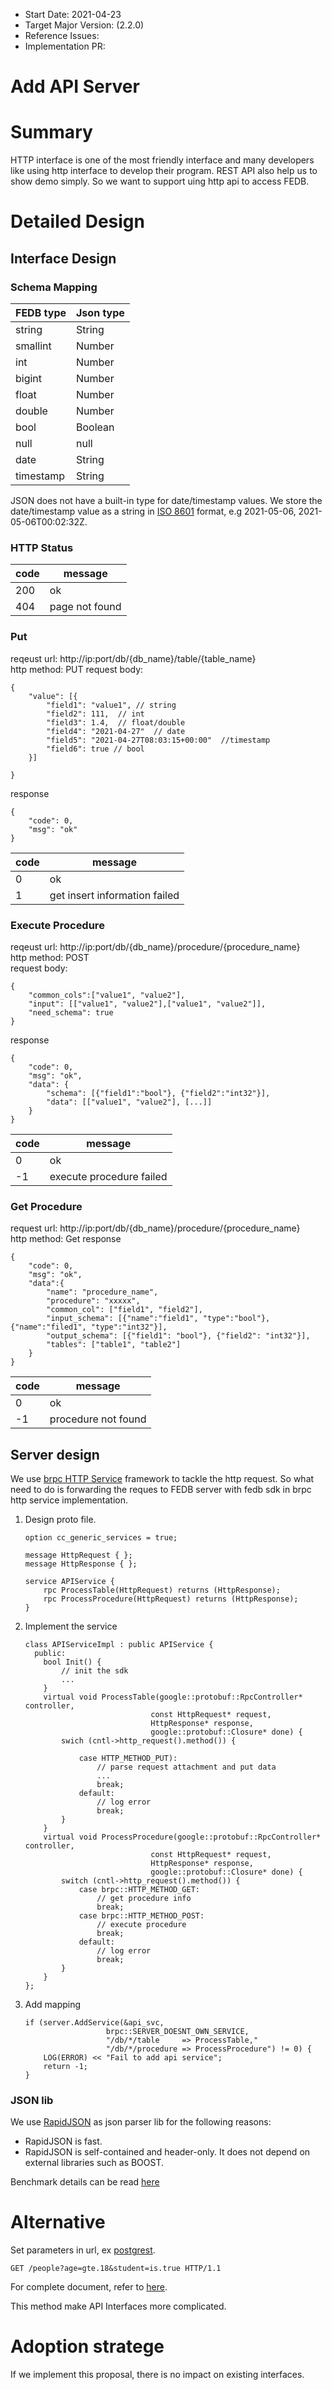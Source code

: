 - Start Date: 2021-04-23
- Target Major Version: (2.2.0)
- Reference Issues: 
- Implementation PR: 

# Add API Server

# Summary

HTTP interface is one of the most friendly interface and many developers like using http interface to develop their program. REST API also help us to show demo simply. So we want to support uing http api to access FEDB.

# Detailed Design

## Interface Design

### Schema Mapping
|FEDB type|Json type|
|---|---|
|string|String|
|smallint|Number|
|int|Number|
|bigint|Number|
|float|Number|
|double|Number|
|bool|Boolean|
|null|null|
|date|String|
|timestamp|String|

JSON does not have a built-in type for date/timestamp values. We store the date/timestamp value as a string in [ISO 8601](https://en.wikipedia.org/wiki/ISO_8601) format, e.g 2021-05-06, 2021-05-06T00:02:32Z.

### HTTP Status 
|code|message|
|--|--|
|200|ok|
|404|page not found|

### Put
reqeust url: http://ip:port/db/{db_name}/table/{table_name}  
http method: PUT
request body: 
```
{
    "value": [{
        "field1": "value1", // string
        "field2": 111,  // int
        "field3": 1.4,  // float/double
        "field4": "2021-04-27"  // date
        "field5": "2021-04-27T08:03:15+00:00"  //timestamp
        "field6": true // bool
    }]

}
```
response
```
{
    "code": 0,
    "msg": "ok"
}
```

|code|message|
|--|--|
|0|ok|
|1|get insert information failed|

### Execute Procedure 
reqeust url: http://ip:port/db/{db_name}/procedure/{procedure_name}  
http method: POST  
request body: 
```
{
    "common_cols":["value1", "value2"],
    "input": [["value1", "value2"],["value1", "value2"]],
    "need_schema": true
}
```
response
```
{
    "code": 0,
    "msg": "ok",
    "data": {
        "schema": [{"field1":"bool"}, {"field2":"int32"}],
        "data": [["value1", "value2"], [...]]
    }
}
```
|code|message|
|--|--|
|0|ok|
|-1|execute procedure failed|

### Get Procedure
request url: http://ip:port/db/{db_name}/procedure/{procedure_name}   
http method: Get
response
```
{
    "code": 0,
    "msg": "ok",
    "data":{
        "name": "procedure_name",
        "procedure": "xxxxx",
        "common_col": ["field1", "field2"],
        "input_schema": [{"name":"field1", "type":"bool"}, {"name":"filed1", "type":"int32"}],
        "output_schema": [{"field1": "bool"}, {"field2": "int32"}],
        "tables": ["table1", "table2"]
    }
}
```
|code|message|
|--|--|
|0|ok|
|-1|procedure not found|

## Server design

We use [brpc HTTP Service](https://github.com/apache/incubator-brpc/blob/master/docs/en/http_service.md) framework to tackle the http request. So what need to do is forwarding the reques to FEDB server with fedb sdk in brpc http service implementation.

1. Design proto file.  
    ```
    option cc_generic_services = true;

    message HttpRequest { };
    message HttpResponse { };

    service APIService {
        rpc ProcessTable(HttpRequest) returns (HttpResponse);
        rpc ProcessProcedure(HttpRequest) returns (HttpResponse);
    }
    ```
2. Implement the service  
    ```
    class APIServiceImpl : public APIService {
      public:
        bool Init() {
            // init the sdk
            ...
        }
        virtual void ProcessTable(google::protobuf::RpcController* controller,
                                const HttpRequest* request,
                                HttpResponse* response,
                                google::protobuf::Closure* done) {
            swich (cntl->http_request().method()) {

                case HTTP_METHOD_PUT):
                    // parse request attachment and put data
                    ...
                    break;
                default:
                    // log error
                    break;
            }
        }
        virtual void ProcessProcedure(google::protobuf::RpcController* controller,
                                const HttpRequest* request,
                                HttpResponse* response,
                                google::protobuf::Closure* done) {
            switch (cntl->http_request().method()) {
                case brpc::HTTP_METHOD_GET:
                    // get procedure info
                    break;
                case brpc::HTTP_METHOD_POST:
                    // execute procedure
                    break;
                default:
                    // log error
                    break;
            }
        }
    };
    ```
3. Add mapping
    
    ```
    if (server.AddService(&api_svc,
                      brpc::SERVER_DOESNT_OWN_SERVICE,
                      "/db/*/table     => ProcessTable,"
                      "/db/*/procedure => ProcessProcedure") != 0) {
        LOG(ERROR) << "Fail to add api service";
        return -1;
    }
    ```

### JSON lib
We use [RapidJSON](https://github.com/Tencent/rapidjson) as json parser lib for the following reasons:
- RapidJSON is fast.
- RapidJSON is self-contained and header-only. It does not depend on external libraries such as BOOST. 

Benchmark details can be read [here](https://rawgit.com/miloyip/nativejson-benchmark/master/sample/performance_Corei7-4980HQ@2.80GHz_mac64_clang7.0.html#1.%20Parse)

# Alternative
Set parameters in url, ex [postgrest](https://github.com/PostgREST/postgrest).
```
GET /people?age=gte.18&student=is.true HTTP/1.1
```
For complete document, refer to [here](https://postgrest.org/en/stable/api.html#horizontal-filtering-rows).

This method make API Interfaces more complicated.

# Adoption stratege
If we implement this proposal, there is no impact on existing interfaces.